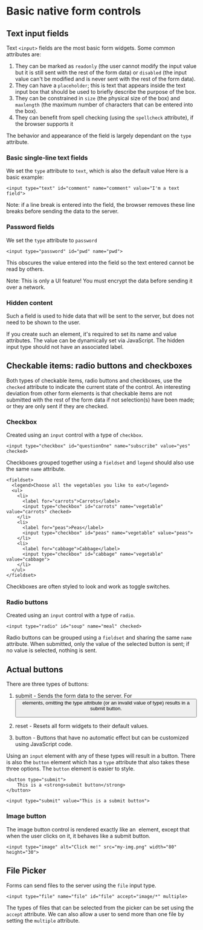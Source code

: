 # Basic native form controls

## Text input fields

Text `<input>` fields are the most basic form widgets. Some common attributes
are:

1. They can be marked as `readonly` (the user cannot modify the input value but
   it is still sent with the rest of the form data) or `disabled` (the input
   value can't be modified and is never sent with the rest of the form data).
2. They can have a `placeholder`; this is text that appears inside the text
   input box that should be used to briefly describe the purpose of the box.
3. They can be constrained in `size` (the physical size of the box) and
   `maxlength` (the maximum number of characters that can be entered into the
   box).
4. They can benefit from spell checking (using the `spellcheck` attribute), if
   the browser supports it

The behavior and appearance of the field is largely dependant on the `type`
attribute.

### Basic single-line text fields

We set the `type` attribute to `text`, which is also the default value Here is a
basic example:

    <input type="text" id="comment" name="comment" value="I'm a text field">

Note: if a line break is entered into the field, the browser removes these line
breaks before sending the data to the server.

### Password fields

We set the `type` attribute to `password`

    <input type="password" id="pwd" name="pwd">

This obscures the value entered into the field so the text entered cannot be
read by others.

Note: This is only a UI feature! You must encrypt the data before sending it
over a network.

### Hidden content

Such a field is used to hide data that will be sent to the server, but does not
need to be shown to the user.

<input type="hidden" id="timestamp" name="timestamp" value="1286705410">

If you create such an element, it's required to set its name and value
attributes. The value can be dynamically set via JavaScript. The hidden input
type should not have an associated label.

## Checkable items: radio buttons and checkboxes

Both types of checkable items, radio buttons and checkboxes, use the `checked`
attribute to indicate the current state of the control. An interesting deviation
from other form elements is that checkable items are not submitted with the rest
of the form data if not selection(s) have been made; or they are only sent if
they are checked.

### Checkbox

Created using an `input` control with a type of `checkbox`.

    <input type="checkbox" id="questionOne" name="subscribe" value="yes" checked>

Checkboxes grouped together using a `fieldset` and `legend` should also use the
same `name` attribute.

    <fieldset>
      <legend>Choose all the vegetables you like to eat</legend>
      <ul>
        <li>
          <label for="carrots">Carrots</label>
          <input type="checkbox" id="carrots" name="vegetable" value="carrots" checked>
        </li>
        <li>
          <label for="peas">Peas</label>
          <input type="checkbox" id="peas" name="vegetable" value="peas">
        </li>
        <li>
          <label for="cabbage">Cabbage</label>
          <input type="checkbox" id="cabbage" name="vegetable" value="cabbage">
        </li>
      </ul>
    </fieldset>

Checkboxes are often styled to look and work as toggle switches.

### Radio buttons

Created using an `input` control with a type of `radio`.

    <input type="radio" id="soup" name="meal" checked>

Radio buttons can be grouped using a `fieldset` and sharing the same `name`
attribute. When submitted, only the value of the selected button is sent; if no
value is selected, nothing is sent.

## Actual buttons

There are three types of buttons:

1. submit - Sends the form data to the server. For <button> elements, omitting
   the type attribute (or an invalid value of type) results in a submit button.

2. reset - Resets all form widgets to their default values.

3. button - Buttons that have no automatic effect but can be customized using
   JavaScript code.

Using an `input` element with any of these types will result in a button. There
is also the `button` element which has a `type` attribute that also takes these
three options. The `button` element is easier to style.

    <button type="submit">
        This is a <strong>submit button</strong>
    </button>

    <input type="submit" value="This is a submit button">

### Image button

The image button control is rendered exactly like an <img> element, except that
when the user clicks on it, it behaves like a submit button.

    <input type="image" alt="Click me!" src="my-img.png" width="80" height="30">

## File Picker

Forms can send files to the server using the `file` input type.

    <input type="file" name="file" id="file" accept="image/*" multiple>

The types of files that can be selected from the picker can be set using the
`accept` attribute. We can also allow a user to send more than one file by
setting the `multiple` attribute.
